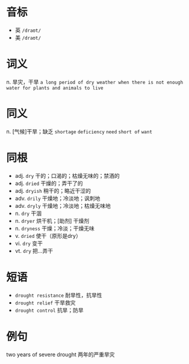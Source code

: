 # 音标

- 英 `/draʊt/`
- 美 `/draʊt/`

# 词义

n. 旱灾，干旱
`a long period of dry weather when there is not enough water for plants and animals to live`

# 同义

n. [气候]干旱；缺乏
`shortage` `deficiency` `need` `short of` `want`

# 同根

- adj. `dry` 干的；口渴的；枯燥无味的；禁酒的
- adj. `dried` 干燥的；弄干了的
- adj. `dryish` 稍干的；略近干涩的
- adv. `drily` 干燥地；冷淡地；讽刺地
- adv. `dryly` 干燥地；冷淡地；枯燥无味地
- n. `dry` 干涸
- n. `dryer` 烘干机；[助剂] 干燥剂
- n. `dryness` 干燥；冷淡；干燥无味
- v. `dried` 使干（原形是dry）
- vi. `dry` 变干
- vt. `dry` 把…弄干

# 短语

- `drought resistance` 耐旱性，抗旱性
- `drought relief` 干旱救灾
- `drought control` 抗旱；防旱

# 例句

two years of severe drought
两年的严重旱灾


